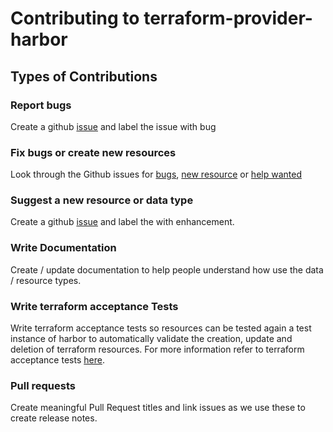 # Contributing to terraform-provider-harbor

## Types of Contributions

### Report bugs
Create a github [issue](https://github.com/BESTSELLER/terraform-provider-harbor/issues) and label the issue with bug 

### Fix bugs or create new resources
Look through the Github issues for [bugs](https://github.com/BESTSELLER/terraform-provider-harbor/labels/bugs), [new resource](https://github.com/BESTSELLER/terraform-provider-harbor/labels/enhancement) or [help wanted](https://github.com/BESTSELLER/terraform-provider-harbor/labels/help%20wanted)

### Suggest a new resource or data type
Create a github [issue](https://github.com/BESTSELLER/terraform-provider-harbor/issues) and label the with enhancement.

### Write Documentation
Create / update documentation to help people understand how use the data / resource types.

### Write terraform acceptance Tests
Write terraform acceptance tests so resources can be tested again a test instance of harbor to automatically validate the creation, update and deletion of terraform resources. For more information refer to terraform acceptance tests [here](https://www.terraform.io/docs/extend/testing/acceptance-tests/index.html). 

### Pull requests
Create meaningful Pull Request titles and link issues as we use these to create release notes.